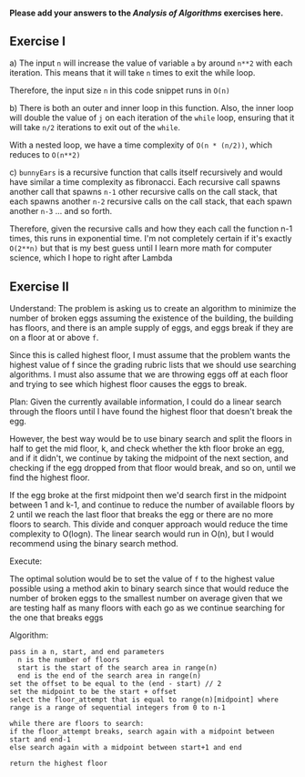 #### Please add your answers to the **_Analysis of Algorithms_** exercises here.

## Exercise I

a) The input `n` will increase the value of variable `a` by around `n**2` with
each iteration. This means that it will take `n` times to exit the while
loop.

Therefore, the input size `n` in this code snippet runs in `O(n)`

b) There is both an outer and inner loop in this function. Also, the inner loop
will double the value of `j` on each iteration of the `while` loop, ensuring that
it will take `n/2` iterations to exit out of the `while`.

With a nested loop, we have a time complexity of `O(n * (n/2))`, which reduces to
`O(n**2)`

c) `bunnyEars` is a recursive function that calls itself recursively and would
have similar a time complexity as fibronacci. Each recursive call
spawns another call that spawns `n-1` other recursive calls on the call stack,
that each spawns another `n-2` recursive calls on the call stack,
that each spawn another `n-3` ... and so forth.

Therefore, given the recursive calls and how they each call the function
n-1 times, this runs in exponential time. I'm not completely certain if
it's exactly `O(2**n)` but that is my best guess until I learn more math for
computer science, which I hope to right after Lambda

## Exercise II

Understand:
The problem is asking us to create an algorithm to minimize the number of
broken eggs assuming the existence of the building, the building has floors,
and there is an ample supply of eggs, and eggs break if they are on a floor
at or above `f`.

Since this is called highest floor, I must assume that the problem
wants the highest value of f since the grading rubric lists that we should use
searching algorithms. I must also assume that we are throwing eggs off at
each floor and trying to see which highest floor causes the eggs to break.

Plan:
Given the currently available information, I could do a linear search through
the floors until I have found the highest floor that doesn't break the egg.

However, the best way would be to use binary search and split the floors in half
to get the mid floor, k, and check whether the kth floor broke an egg,
and if it didn't, we continue by taking the midpoint of the next section,
and checking if the egg dropped from that floor would break, and so on,
until we find the highest floor.

If the egg broke at the first midpoint then we'd search first in the midpoint
between 1 and k-1, and continue to reduce the number of available floors by 2
until we reach the last floor that breaks the egg or there are no more floors to search.
This divide and conquer approach would reduce the time complexity to O(logn).
The linear search would run in O(n), but I would recommend using the binary search method.

Execute:

The optimal solution would be to set the value of `f` to the highest value
possible using a method akin to binary search since that would reduce the number of broken
eggs to the smallest number on average given that we are testing half as many
floors with each go as we continue searching for the one that breaks eggs

Algorithm:

```
pass in a n, start, and end parameters
  n is the number of floors
  start is the start of the search area in range(n)
  end is the end of the search area in range(n)
set the offset to be equal to the (end - start) // 2
set the midpoint to be the start + offset
select the floor_attempt that is equal to range(n)[midpoint] where range is a range of sequential integers from 0 to n-1

while there are floors to search:
if the floor_attempt breaks, search again with a midpoint between start and end-1
else search again with a midpoint between start+1 and end

return the highest floor
```
